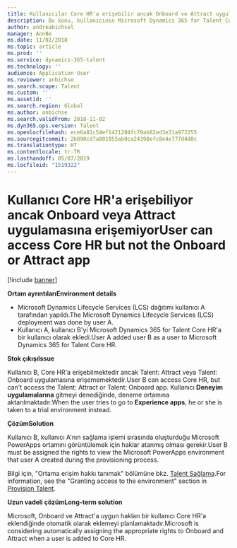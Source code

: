 ```yaml
---
title: Kullanıcılar Core HR'a erişebilir ancak Onboard ve Attract uygulamasına erişemez
description: Bu konu, kullanıcının Microsoft Dynamics 365 for Talent Core HR'a erişebildiği ancak Attract veya Onboard'a erişemediği sorunu ortadan kaldırmayı anlatır.
author: andreabichsel
manager: AnnBe
ms.date: 11/02/2018
ms.topic: article
ms.prod: ''
ms.service: dynamics-365-talent
ms.technology: ''
audience: Application User
ms.reviewer: anbichse
ms.search.scope: Talent
ms.custom: ''
ms.assetid: ''
ms.search.region: Global
ms.author: anbichse
ms.search.validFrom: 2018-11-02
ms.dyn365.ops.version: Talent
ms.openlocfilehash: ece6a81c54ef1421284fc79ab82ed3e31a972255
ms.sourcegitcommit: 2b890cd7a801055ab0ca24398efc8e4e777d4d8c
ms.translationtype: HT
ms.contentlocale: tr-TR
ms.lasthandoff: 05/07/2019
ms.locfileid: "1519322"
---
```

# <a name="user-can-access-core-hr-but-not-the-onboard-or-attract-app"></a><span data-ttu-id="cb906-103">Kullanıcı Core HR'a erişebiliyor ancak Onboard veya Attract uygulamasına erişemiyor</span><span class="sxs-lookup"><span data-stu-id="cb906-103">User can access Core HR but not the Onboard or Attract app</span></span>

[!include [banner](includes/banner.md)]

<span data-ttu-id="cb906-104">**Ortam ayrıntıları**</span><span class="sxs-lookup"><span data-stu-id="cb906-104">**Environment details**</span></span>

- <span data-ttu-id="cb906-105">Microsoft Dynamics Lifecycle Services (LCS) dağıtımı kullanıcı A tarafından yapıldı.</span><span class="sxs-lookup"><span data-stu-id="cb906-105">The Microsoft Dynamics Lifecycle Services (LCS) deployment was done by user A.</span></span>
- <span data-ttu-id="cb906-106">Kullanıcı A, kullanıcı B'yi Microsoft Dynamics 365 for Talent Core HR'a bir kullanıcı olarak ekledi.</span><span class="sxs-lookup"><span data-stu-id="cb906-106">User A added user B as a user to Microsoft Dynamics 365 for Talent Core HR.</span></span>

<span data-ttu-id="cb906-107">**Stok çıkışı**</span><span class="sxs-lookup"><span data-stu-id="cb906-107">**Issue**</span></span>

<span data-ttu-id="cb906-108">Kullanıcı B, Core HR'a erişebilmektedir ancak Talent: Attract veya Talent: Onboard uygulamasına erişememektedir.</span><span class="sxs-lookup"><span data-stu-id="cb906-108">User B can access Core HR, but can't access the Talent: Attract or Talent: Onboard app.</span></span> <span data-ttu-id="cb906-109">Kullanıcı **Deneyim uygulamalarına** gitmeyi denediğinde, deneme ortamına aktarılmaktadır.</span><span class="sxs-lookup"><span data-stu-id="cb906-109">When the user tries to go to **Experience apps**, he or she is taken to a trial environment instead.</span></span>

<span data-ttu-id="cb906-110">**Çözüm**</span><span class="sxs-lookup"><span data-stu-id="cb906-110">**Solution**</span></span>

<span data-ttu-id="cb906-111">Kullanıcı B, kullanıcı A'nın sağlama işlemi sırasında oluşturduğu Microsoft PowerApps ortamını görüntülemek için haklar atanmış olması gerekir.</span><span class="sxs-lookup"><span data-stu-id="cb906-111">User B must be assigned the rights to view the Microsoft PowerApps environment that user A created during the provisioning process.</span></span>

<span data-ttu-id="cb906-112">Bilgi için, "Ortama erişim hakkı tanımak" bölümüne bkz. [Talent Sağlama](https://docs.microsoft.com/en-us/dynamics365/unified-operations/talent/provisioning-talent).</span><span class="sxs-lookup"><span data-stu-id="cb906-112">For information, see the "Granting access to the environment" section in [Provision Talent](https://docs.microsoft.com/en-us/dynamics365/unified-operations/talent/provisioning-talent).</span></span>

<span data-ttu-id="cb906-113">**Uzun vadeli çözüm**</span><span class="sxs-lookup"><span data-stu-id="cb906-113">**Long-term solution**</span></span>

<span data-ttu-id="cb906-114">Microsoft, Onboard ve Attract'a uygun hakları bir kullanıcı Core HR'a eklendiğinde otomatik olarak eklemeyi planlamaktadır.</span><span class="sxs-lookup"><span data-stu-id="cb906-114">Microsoft is considering automatically assigning the appropriate rights to Onboard and Attract when a user is added to Core HR.</span></span>
